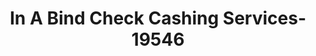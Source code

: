 ---
f_zip-code: 39476
f_state-code: MS
title: In A Bind Check Cashing Services-19546
f_phone: 601-788-2979
f_city-only: Richton
f_address: 119 Front Street Richton
f_location-unique-id: '19546'
slug: in-a-bind-check-cashing-services-19546
updated-on: '2024-05-30T13:46:58.046Z'
created-on: '2024-05-30T13:36:59.803Z'
published-on: '2024-05-30T13:54:32.469Z'
f_city-state: cms/city/richton-ms.md
f_company: cms/company/in-a-bind-check-cashing-services.md
f_state: cms/state/mississippi.md
layout: '[payday-loan].html'
tags: payday-loan
---